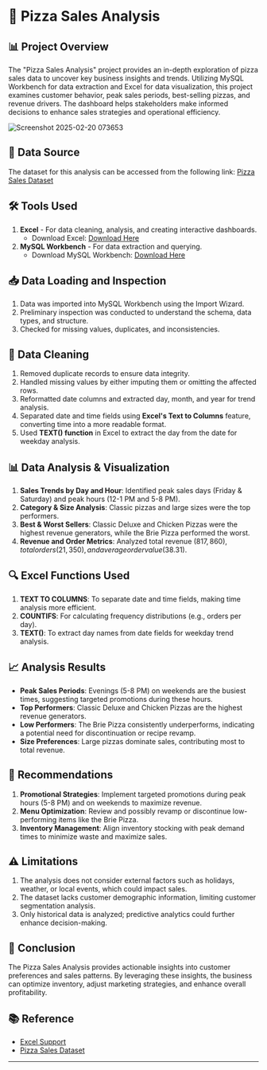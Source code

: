 # 🍕 Pizza Sales Analysis  

## 📊 Project Overview  
The "Pizza Sales Analysis" project provides an in-depth exploration of pizza sales data to uncover key business insights and trends. Utilizing MySQL Workbench for data extraction and Excel for data visualization, this project examines customer behavior, peak sales periods, best-selling pizzas, and revenue drivers. The dashboard helps stakeholders make informed decisions to enhance sales strategies and operational efficiency.  


![Screenshot 2025-02-20 073653](https://github.com/user-attachments/assets/f47797b2-a3c2-4777-a351-97c9ac35d032)



## 🔗 Data Source  
The dataset for this analysis can be accessed from the following link: [Pizza Sales Dataset](https://drive.google.com/drive/folders/1ecpBALfFUMSK-GOnk-X4nZhC_uK18zih)  

## 🛠 Tools Used  
1. **Excel** - For data cleaning, analysis, and creating interactive dashboards.  
   - Download Excel: [Download Here](https://www.microsoft.com/en-us/microsoft-365/excel)  
2. **MySQL Workbench** - For data extraction and querying.  
   - Download MySQL Workbench: [Download Here](https://www.mysql.com/products/workbench/)  

## 📥 Data Loading and Inspection  
1. Data was imported into MySQL Workbench using the Import Wizard.  
2. Preliminary inspection was conducted to understand the schema, data types, and structure.  
3. Checked for missing values, duplicates, and inconsistencies.  

## 🧹 Data Cleaning  
1. Removed duplicate records to ensure data integrity.  
2. Handled missing values by either imputing them or omitting the affected rows.  
3. Reformatted date columns and extracted day, month, and year for trend analysis.  
4. Separated date and time fields using **Excel's Text to Columns** feature, converting time into a more readable format.  
5. Used **TEXT() function** in Excel to extract the day from the date for weekday analysis.  

## 📊 Data Analysis & Visualization  
1. **Sales Trends by Day and Hour**: Identified peak sales days (Friday & Saturday) and peak hours (12-1 PM and 5-8 PM).  
2. **Category & Size Analysis**: Classic pizzas and large sizes were the top performers.  
3. **Best & Worst Sellers**: Classic Deluxe and Chicken Pizzas were the highest revenue generators, while the Brie Pizza performed the worst.  
4. **Revenue and Order Metrics**: Analyzed total revenue ($817,860), total orders (21,350), and average order value ($38.31).  

## 🔍 Excel Functions Used  
1. **TEXT TO COLUMNS**: To separate date and time fields, making time analysis more efficient.  
2. **COUNTIFS**: For calculating frequency distributions (e.g., orders per day).  
3. **TEXT()**: To extract day names from date fields for weekday trend analysis.  

## 📈 Analysis Results  
- **Peak Sales Periods**: Evenings (5-8 PM) on weekends are the busiest times, suggesting targeted promotions during these hours.  
- **Top Performers**: Classic Deluxe and Chicken Pizzas are the highest revenue generators.  
- **Low Performers**: The Brie Pizza consistently underperforms, indicating a potential need for discontinuation or recipe revamp.  
- **Size Preferences**: Large pizzas dominate sales, contributing most to total revenue.  

## 📌 Recommendations  
1. **Promotional Strategies**: Implement targeted promotions during peak hours (5-8 PM) and on weekends to maximize revenue.  
2. **Menu Optimization**: Review and possibly revamp or discontinue low-performing items like the Brie Pizza.  
3. **Inventory Management**: Align inventory stocking with peak demand times to minimize waste and maximize sales.  

## ⚠️ Limitations  
1. The analysis does not consider external factors such as holidays, weather, or local events, which could impact sales.  
2. The dataset lacks customer demographic information, limiting customer segmentation analysis.  
3. Only historical data is analyzed; predictive analytics could further enhance decision-making.  

## 📝 Conclusion  
The Pizza Sales Analysis provides actionable insights into customer preferences and sales patterns. By leveraging these insights, the business can optimize inventory, adjust marketing strategies, and enhance overall profitability.  

## 📚 Reference  
- [Excel Support](https://support.microsoft.com/excel)  
- [Pizza Sales Dataset](https://drive.google.com/drive/folders/1ecpBALfFUMSK-GOnk-X4nZhC_uK18zih)  

--- 
